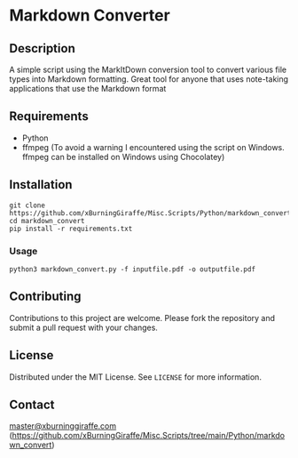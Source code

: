 
# Markdown Converter

## Description
A simple script using the MarkItDown conversion tool to convert various file types into Markdown formatting. Great tool for anyone that uses note-taking applications that use the Markdown format

## Requirements
- Python
- ffmpeg (To avoid a warning I encountered using the script on Windows. ffmpeg can be installed on Windows using Chocolatey)

## Installation
```
git clone https://github.com/xBurningGiraffe/Misc.Scripts/Python/markdown_convert.git
cd markdown_convert
pip install -r requirements.txt
```

### Usage
```
python3 markdown_convert.py -f inputfile.pdf -o outputfile.pdf
```

## Contributing
Contributions to this project are welcome. Please fork the repository and submit a pull request with your changes.

## License
Distributed under the MIT License. See `LICENSE` for more information.

## Contact
master@xburninggiraffe.com
(https://github.com/xBurningGiraffe/Misc.Scripts/tree/main/Python/markdown_convert)
